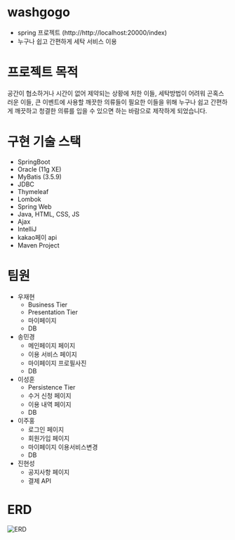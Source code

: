 # washgogo
- spring 프로젝트 (http://http://localhost:20000/index)
- 누구나 쉽고 간편하게 세탁 서비스 이용

# 프로젝트 목적
공간이 협소하거나 시간이 없어 제약되는 상황에 처한 이들, 세탁방법이 어려워 곤혹스러운 이들, 큰 이벤트에 사용할 깨끗한 의류들이 필요한 이들을 위해 누구나 쉽고 간편하게 깨끗하고 청결한 의류를 입을 수 있으면 하는 바람으로 제작하게 되었습니다.

# 구현 기술 스택 
- SpringBoot 
- Oracle (11g XE)
- MyBatis (3.5.9)
- JDBC
- Thymeleaf
- Lombok
- Spring Web
- Java, HTML, CSS, JS
- Ajax
- IntelliJ
- kakao페이 api
- Maven Project

# 팀원 
- 우재현
	- Business Tier
	- Presentation Tier
	- 마이페이지
	- DB
- 송민경
	- 메인페이지 페이지
	- 이용 서비스 페이지
	- 마이페이지 프로필사진
	- DB
- 이성훈
	- Persistence Tier
	- 수거 신청 페이지
	- 이용 내역 페이지
	- DB
- 이주홍
	- 로그인 페이지
	- 회원가입 페이지
	- 마이페이지 이용서비스변경
	- DB
- 진현성
	- 공지사항 페이지
	- 결제 API

# ERD
![ERD](https://user-images.githubusercontent.com/104343387/178387232-7433c856-b007-4678-ab8c-46f161a8e595.png)
